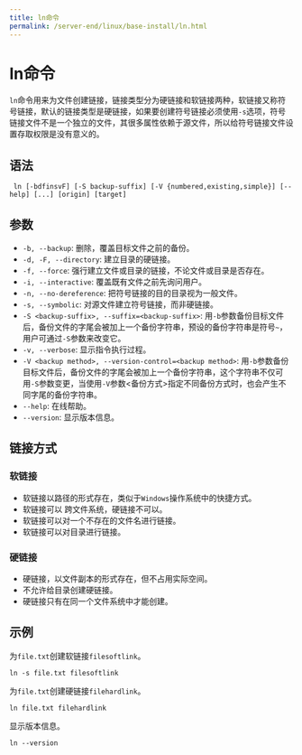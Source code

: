 ```yaml
---
title: ln命令
permalink: /server-end/linux/base-install/ln.html
---
```


# ln命令

`ln`命令用来为文件创建链接，链接类型分为硬链接和软链接两种，软链接又称符号链接，默认的链接类型是硬链接，如果要创建符号链接必须使用`-s`选项，符号链接文件不是一个独立的文件，其很多属性依赖于源文件，所以给符号链接文件设置存取权限是没有意义的。

## 语法

```shell
 ln [-bdfinsvF] [-S backup-suffix] [-V {numbered,existing,simple}] [--help] [...] [origin] [target]
```

## 参数

- `-b, --backup`: 删除，覆盖目标文件之前的备份。
- `-d, -F, --directory`: 建立目录的硬链接。
- `-f, --force`: 强行建立文件或目录的链接，不论文件或目录是否存在。
- `-i, --interactive`: 覆盖既有文件之前先询问用户。
- `-n, --no-dereference`: 把符号链接的目的目录视为一般文件。
- `-s, --symbolic`: 对源文件建立符号链接，而非硬链接。
- `-S <backup-suffix>, --suffix=<backup-suffix>`: 用`-b`参数备份目标文件后，备份文件的字尾会被加上一个备份字符串，预设的备份字符串是符号`~`，用户可通过`-S`参数来改变它。
- `-v, --verbose`: 显示指令执行过程。
- `-V <backup method>, --version-control=<backup method>`: 用`-b`参数备份目标文件后，备份文件的字尾会被加上一个备份字符串，这个字符串不仅可用`-S`参数变更，当使用`-V`参数<备份方式>指定不同备份方式时，也会产生不同字尾的备份字符串。
- `--help`: 在线帮助。
- `--version`: 显示版本信息。

## 链接方式

### 软链接

- 软链接以路径的形式存在，类似于`Windows`操作系统中的快捷方式。
- 软链接可以 跨文件系统，硬链接不可以。
- 软链接可以对一个不存在的文件名进行链接。
- 软链接可以对目录进行链接。

### 硬链接

- 硬链接，以文件副本的形式存在，但不占用实际空间。
- 不允许给目录创建硬链接。
- 硬链接只有在同一个文件系统中才能创建。

## 示例

为`file.txt`创建软链接`filesoftlink`。

```shell
ln -s file.txt filesoftlink
```

为`file.txt`创建硬链接`filehardlink`。

```shell
ln file.txt filehardlink
```

显示版本信息。

```shell
ln --version
```
